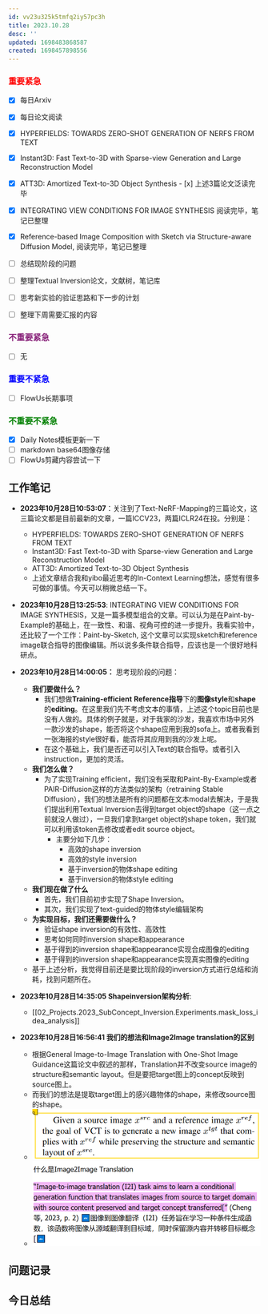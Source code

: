```yaml
---
id: vv23u325k5tmfq2iy57pc3h
title: 2023.10.28
desc: ''
updated: 1698483868587
created: 1698457898556
---
```




### <font color=red>**重要紧急**</font>
- [x]  每日Arxiv
- [x]  每日论文阅读
  - [x]  HYPERFIELDS: TOWARDS ZERO-SHOT GENERATION OF NERFS FROM TEXT
  - [x]  Instant3D: Fast Text-to-3D with Sparse-view Generation and Large Reconstruction Model
  - [x]  ATT3D: Amortized Text-to-3D Object Synthesis
    - [x]  上述3篇论文泛读完毕
  - [x] INTEGRATING VIEW CONDITIONS FOR IMAGE SYNTHESIS 阅读完毕，笔记已整理
  - [x] Reference-based Image Composition with Sketch via Structure-aware Diffusion Model, 阅读完毕，笔记已整理
- [ ] 总结现阶段的问题
- [ ] 整理Textual Inversion论文，文献树，笔记库
- [ ]  思考新实验的验证思路和下一步的计划
- [ ]  整理下周需要汇报的内容


### <font color=#871F78>**不重要紧急**</font>

- [ ] 无



### <font color=blue>**重要不紧急**</font>

- [ ] FlowUs长期事项


### <font color=green>**不重要不紧急**</font>
- [x]  Daily Notes模板更新一下
- [ ]  markdown base64图像存储
- [ ]  FlowUs剪藏内容尝试一下

## **工作笔记**

* **2023年10月28日10:53:07**：关注到了Text-NeRF-Mapping的三篇论文，这三篇论文都是目前最新的文章，一篇ICCV23，两篇ICLR24在投。分别是：
  *  HYPERFIELDS: TOWARDS ZERO-SHOT GENERATION OF NERFS FROM TEXT
  *  Instant3D: Fast Text-to-3D with Sparse-view Generation and Large Reconstruction Model
  *  ATT3D: Amortized Text-to-3D Object Synthesis
  *  上述文章结合我和yibo最近思考的In-Context Learning想法，感觉有很多可做的事情。今天可以稍微总结一下。
* **2023年10月28日13:25:53**: INTEGRATING VIEW CONDITIONS FOR IMAGE SYNTHESIS，又是一篇多模型组合的文章。可以认为是在Paint-by-Example的基础上，在一致性、和谐、视角可控的进一步提升。我看实验中，还比较了一个工作：Paint-by-Sketch, 这个文章可以实现sketch和reference image联合指导的图像编辑。所以说多条件联合指导，应该也是一个很好地科研点。
* **2023年10月28日14:00:05：** 思考现阶段的问题：
  * **我们要做什么？**
    * 我们想做**Training-efficient** **Reference指导**下的**图像style**和**shape**的**editing**。在这里我们先不考虑文本的事情，上述这个topic目前也是没有人做的。具体的例子就是，对于我家的沙发，我喜欢市场中另外一款沙发的shape，能否将这个shape应用到我的sofa上。或者我看到一张海报的style很好看，能否将其应用到我的沙发上呢。
    * 在这个基础上，我们是否还可以引入Text的联合指导。或者引入instruction，更加的灵活。
  * **我们怎么做？**
    * 为了实现Training efficient，我们没有采取和Paint-By-Example或者PAIR-Diffusion这样的方法类似的架构（retraining Stable Diffusion），我们的想法是所有的问题都在文本modal去解决，于是我们提出利用Textual Inversion去得到target object的shape（这一点之前就没人做过），一旦我们拿到target object的shape token，我们就可以利用该token去修改或者edit source object。
      * 主要分如下几步：
        * 高效的shape inversion
        * 高效的style inversion
        * 基于inversion的物体shape editing
        * 基于inversion的物体style editing
  * **我们现在做了什么**
    * 首先，我们目前初步实现了Shape Inversion。
    * 其次，我们实现了text-guided的物体style编辑架构
  * **为实现目标，我们还需要做什么？**
    * 验证shape inversion的有效性、高效性
    * 思考如何同时inversion shape和appearance
    * 基于得到的inversion shape和appearance实现合成图像的editing
    * 基于得到的inversion shape和appearance实现真实图像的editing
  * 基于上述分析，我觉得目前还是要比现阶段的inversion方式进行总结和消耗，找到问题所在。
* **2023年10月28日14:35:05 Shapeinversion架构分析**:
  * [[02_Projects.2023_SubConcept_Inversion.Experiments.mask_loss_idea_analysis]]

* **2023年10月28日16:56:41 我们的想法和Image2Image translation的区别**
  * 根据General Image-to-Image Translation with One-Shot Image Guidance这篇论文中叙述的那样，Translation并不改变source image的structure和semantic layout。但是要把target图上的concept反映到source图上。
  * 而我们的想法是提取target图上的感兴趣物体的shape，来修改source图的shape。
  * ![图 1](assets/images/4338346784d8121ace8451396d5d096399045486d1ce4a580f82c5f5a7952cb7.png)  
  * ![图 2](assets/images/3799b931ca9e0fb999bea4165a3850d1fc008a54b081ee044df3eb606945c21a.png)  




## **问题记录**




## **今日总结**

